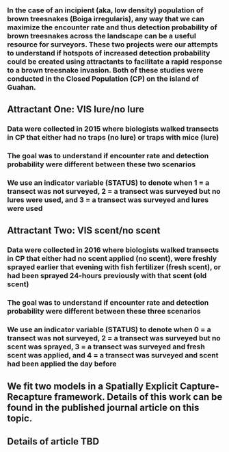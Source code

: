 ### In the case of an incipient (aka, low density) population of brown treesnakes (Boiga irregularis), any way that we can maximize the encounter rate and thus detection probability of brown treesnakes across the landscape can be a useful resource for surveyors. These two projects were our attempts to understand if hotspots of increased detection probability could be created using attractants to facilitate a rapid response to a brown treesnake invasion. Both of these studies were conducted in the Closed Population (CP) on the island of Guahan.

## Attractant One: VIS lure/no lure

### Data were collected in 2015 where biologists walked transects in CP that either had no traps (no lure) or traps with mice (lure)
### The goal was to understand if encounter rate and detection probability were different between these two scenarios
### We use an indicator variable (STATUS) to denote when 1 = a transect was not surveyed, 2 = a transect was surveyed but no lures were used, and 3 = a transect was surveyed and lures were used 

## Attractant Two: VIS scent/no scent

### Data were collected in 2016 where biologists walked transects in CP that either had no scent applied (no scent), were freshly sprayed earlier that evening with fish fertilizer (fresh scent), or had been sprayed 24-hours previously with that scent (old scent)
### The goal was to understand if encounter rate and detection probability were different between these three scenarios
### We use an indicator variable (STATUS) to denote when 0 = a transect was not surveyed, 2 = a transect was surveyed but no scent was sprayed, 3 = a transect was surveyed and fresh scent was applied, and 4 = a transect was surveyed and scent had been applied the day before

## We fit two models in a Spatially Explicit Capture-Recapture framework. Details of this work can be found in the published journal article on this topic.
## Details of article TBD
